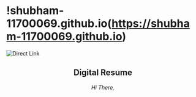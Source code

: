 # !shubham-11700069.github.io(https://shubham-11700069.github.io)

![Direct Link](https://shubham-11700069.github.io)

<h2 align="center">Digital Resume</h2>

<p align="center">
  <i>Hi There, </i></p>



